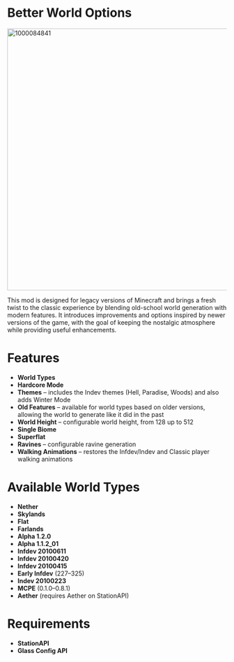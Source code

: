 ﻿# Better World Options

<img width="1068" height="600" alt="1000084841" src="https://github.com/user-attachments/assets/2563fe10-5898-4c6f-a7ea-ed8fcba453fe" />

This mod is designed for legacy versions of Minecraft and brings a fresh twist to the classic experience by blending old-school world generation with modern features. It introduces improvements and options inspired by newer versions of the game, with the goal of keeping the nostalgic atmosphere while providing useful enhancements.

# Features
* **World Types**
* **Hardcore Mode**
* **Themes** – includes the Indev themes (Hell, Paradise, Woods) and also adds Winter Mode
* **Old Features** – available for world types based on older versions, allowing the world to generate like it did in the past
* **World Height** – configurable world height, from 128 up to 512
* **Single Biome**
* **Superflat**
* **Ravines** – configurable ravine generation
* **Walking Animations** – restores the Infdev/Indev and Classic player walking animations
# Available World Types
* **Nether**
* **Skylands**
* **Flat**
* **Farlands**
* **Alpha 1.2.0**
* **Alpha 1.1.2_01**
* **Infdev 20100611**
* **Infdev 20100420**
* **Infdev 20100415**
* **Early Infdev** (227–325)  
* **Indev 20100223**  
* **MCPE** (0.1.0–0.8.1)
* **Aether** (requires Aether on StationAPI)
# Requirements
* **StationAPI**
* **Glass Config API**

